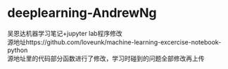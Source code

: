 # deeplearning-AndrewNg
吴恩达机器学习笔记+jupyter lab程序修改  
源地址https://github.com/loveunk/machine-learning-excercise-notebook-python  
源地址里的代码部分函数进行了修改，学习时碰到的问题全部修改再上传
